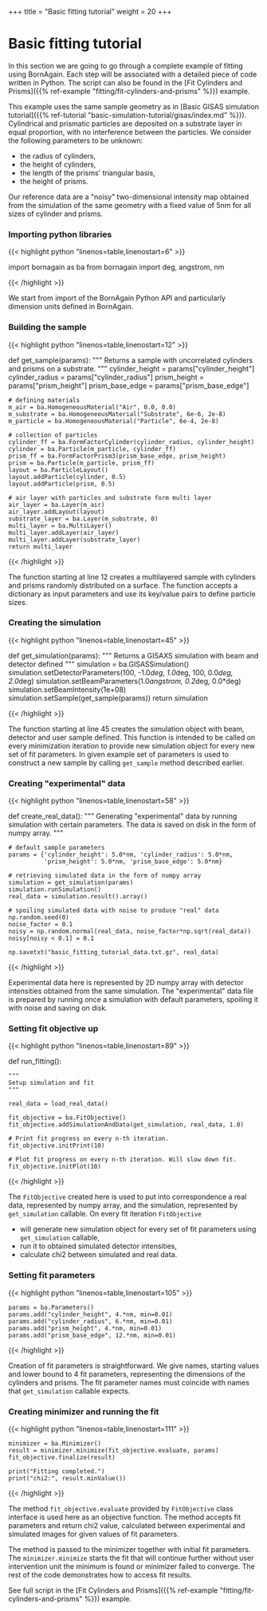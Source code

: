 +++
title = "Basic fitting tutorial"
weight = 20
+++

# Basic fitting tutorial

In this section we are going to go through a complete example of fitting using BornAgain.
Each step will be associated with a detailed piece of code written in Python.
The script can also be found in the [Fit Cylinders and Prisms]({{% ref-example "fitting/fit-cylinders-and-prisms" %}}) example.

This example uses the same sample geometry as in [Basic GISAS simulation tutorial]({{% ref-tutorial "basic-simulation-tutorial/gisas/index.md" %}}).
Cylindrical and prismatic particles are deposited on a substrate layer in equal proportion,
with no interference between the particles. We consider the following parameters to be unknown:

+ the radius of cylinders,
+ the height of cylinders,
+ the length of the prisms' triangular basis,
+ the height of prisms.

Our reference data are a "noisy" two-dimensional intensity map obtained from the simulation of the same geometry
with a fixed value of 5nm for all sizes of cylinder and prisms.

### Importing python libraries

{{< highlight python "linenos=table,linenostart=6" >}}

import bornagain as ba
from bornagain import deg, angstrom, nm

{{< /highlight >}}

We start from import of the BornAgain Python API and particularly dimension units defined in BornAgain.

### Building the sample

{{< highlight python "linenos=table,linenostart=12" >}}

def get_sample(params):
    """
    Returns a sample with uncorrelated cylinders and prisms on a substrate.
    """
    cylinder_height = params["cylinder_height"]
    cylinder_radius = params["cylinder_radius"]
    prism_height = params["prism_height"]
    prism_base_edge = params["prism_base_edge"]

    # defining materials
    m_air = ba.HomogeneousMaterial("Air", 0.0, 0.0)
    m_substrate = ba.HomogeneousMaterial("Substrate", 6e-6, 2e-8)
    m_particle = ba.HomogeneousMaterial("Particle", 6e-4, 2e-8)

    # collection of particles
    cylinder_ff = ba.FormFactorCylinder(cylinder_radius, cylinder_height)
    cylinder = ba.Particle(m_particle, cylinder_ff)
    prism_ff = ba.FormFactorPrism3(prism_base_edge, prism_height)
    prism = ba.Particle(m_particle, prism_ff)
    layout = ba.ParticleLayout()
    layout.addParticle(cylinder, 0.5)
    layout.addParticle(prism, 0.5)

    # air layer with particles and substrate form multi layer
    air_layer = ba.Layer(m_air)
    air_layer.addLayout(layout)
    substrate_layer = ba.Layer(m_substrate, 0)
    multi_layer = ba.MultiLayer()
    multi_layer.addLayer(air_layer)
    multi_layer.addLayer(substrate_layer)
    return multi_layer

{{< /highlight >}}

The function starting at line 12 creates a multilayered sample
with cylinders and prisms randomly distributed on a surface.
The function accepts a dictionary as input parameters and use its key/value pairs to define particle sizes.

### Creating the simulation

{{< highlight python "linenos=table,linenostart=45" >}}

def get_simulation(params):
    """
    Returns a GISAXS simulation with beam and detector defined
    """
    simulation = ba.GISASSimulation()
    simulation.setDetectorParameters(100, -1.0*deg, 1.0*deg,
                                     100, 0.0*deg, 2.0*deg)
    simulation.setBeamParameters(1.0*angstrom, 0.2*deg, 0.0*deg)
    simulation.setBeamIntensity(1e+08)
    simulation.setSample(get_sample(params))
    return simulation

{{< /highlight >}}

The function starting at line 45 creates the simulation object with beam, detector and user sample defined.
This function is intended to be called on every minimization iteration to provide
new simulation object for every new set of fit parameters. In given example set of parameters is used 
to construct a new sample by calling `get_sample` method described earlier.

### Creating "experimental" data

{{< highlight python "linenos=table,linenostart=58" >}}

def create_real_data():
    """
    Generating "experimental" data by running simulation with certain parameters.
    The data is saved on disk in the form of numpy array.
    """

    # default sample parameters
    params = {'cylinder_height': 5.0*nm, 'cylinder_radius': 5.0*nm,
              'prism_height': 5.0*nm, 'prism_base_edge': 5.0*nm}

    # retrieving simulated data in the form of numpy array
    simulation = get_simulation(params)
    simulation.runSimulation()
    real_data = simulation.result().array()

    # spoiling simulated data with noise to produce "real" data
    np.random.seed(0)
    noise_factor = 0.1
    noisy = np.random.normal(real_data, noise_factor*np.sqrt(real_data))
    noisy[noisy < 0.1] = 0.1

    np.savetxt("basic_fitting_tutorial_data.txt.gz", real_data)

{{< /highlight >}}

Experimental data here is represented by 2D numpy array with detector intensities obtained from the same simulation.
The "experimental" data file is prepared by running once a simulation with default parameters, 
spoiling it with noise and saving on disk.

### Setting fit objective up

{{< highlight python "linenos=table,linenostart=89" >}}

def run_fitting():

    """
    Setup simulation and fit
    """

    real_data = load_real_data()

    fit_objective = ba.FitObjective()
    fit_objective.addSimulationAndData(get_simulation, real_data, 1.0)

    # Print fit progress on every n-th iteration.
    fit_objective.initPrint(10)

    # Plot fit progress on every n-th iteration. Will slow down fit.
    fit_objective.initPlot(10)

{{< /highlight >}}

The `FitObjective` created here is used to put into correspondence a real data, represented by numpy array, and
the simulation, represented by `get_simulation` callable. On every fit iteration `FitObjective`

+ will generate new simulation object for every set of fit parameters using `get_simulation` callable,
+ run it to obtained simulated detector intensities,
+ calculate chi2 between simulated and real data.

### Setting fit parameters

{{< highlight python "linenos=table,linenostart=105" >}}

    params = ba.Parameters()
    params.add("cylinder_height", 4.*nm, min=0.01)
    params.add("cylinder_radius", 6.*nm, min=0.01)
    params.add("prism_height", 4.*nm, min=0.01)
    params.add("prism_base_edge", 12.*nm, min=0.01)

{{< /highlight >}}

Creation of fit parameters is straightforward. We give names, starting values and lower bound to 4 fit parameters, 
representing the dimensions of the cylinders and prisms.
The fit parameter names must coincide with names that `get_simulation` callable expects.

### Creating minimizer and running the fit

{{< highlight python "linenos=table,linenostart=111" >}}

    minimizer = ba.Minimizer()
    result = minimizer.minimize(fit_objective.evaluate, params)
    fit_objective.finalize(result)

    print("Fitting completed.")
    print("chi2:", result.minValue())
{{< /highlight >}}

The method `fit_objective.evaluate` provided by `FitObjective` class interface is used here as an objective function.
The method accepts fit parameters and return chi2 value, calculated between experimental and simulated images for given
values of fit parameters.

The method is passed to the minimizer together with initial fit parameters. The `minimizer.minimize` starts the fit that will
continue further without user intervention unit the minimum is found or minimizer failed to converge.
The rest of the code demonstrates how to access fit results.

See full script in the [Fit Cylinders and Prisms]({{% ref-example "fitting/fit-cylinders-and-prisms" %}}) example.
